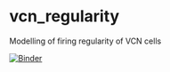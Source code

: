 # vcn_regularity
Modelling of firing regularity of VCN cells

[![Binder](http://mybinder.org/badge.svg)](http://mybinder.org:/repo/neural-reckoning/vcn_regularity)
